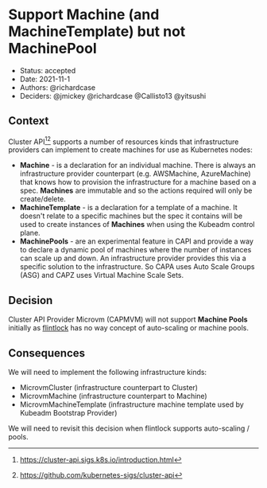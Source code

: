 # Support Machine (and MachineTemplate) but not MachinePool

* Status: accepted
* Date: 2021-11-1
* Authors: @richardcase
* Deciders: @jmickey @richardcase @Callisto13 @yitsushi

## Context

Cluster API[^1][^2] supports a number of resources kinds that infrastructure providers can implement to create machines for use as Kubernetes nodes:

* **Machine** - is a declaration for an individual machine. There is always an infrastructure provider counterpart (e.g. AWSMachine, AzureMachine) that knows how to provision the infrastructure for a machine based on a spec. **Machines** are immutable and so the actions required will only be create/delete.
* **MachineTemplate** - is a declaration for a template of a machine. It doesn't relate to a specific machines but the spec it contains will be used to create instances of **Machines** when using the Kubeadm control plane.
* **MachinePools** - are an experimental feature in CAPI and provide a way to declare a dynamic pool of machines where the number of instances can scale up and down. An infrastructure provider provides this via a specific solution to the infrastructure. So CAPA uses Auto Scale Groups (ASG) and CAPZ uses Virtual Machine Scale Sets.

## Decision

Cluster API Provider Microvm (CAPMVM) will not support **Machine Pools** initially as [flintlock](https://github.com/weaveworks-liquidmetal/flintlock) has no way concept of auto-scaling or machine pools.

## Consequences

We will need to implement the following infrastructure kinds:

* MicrovmCluster (infrastructure counterpart to Cluster)
* MicrovmMachine (infrastructure counterpart to Machine)
* MicrovmMachineTemplate (infrastructure machine template used by Kubeadm Bootstrap Provider)

We will need to revisit this decision when flintlock supports auto-scaling / pools.

[^1]: https://cluster-api.sigs.k8s.io/introduction.html
[^2]: https://github.com/kubernetes-sigs/cluster-api
